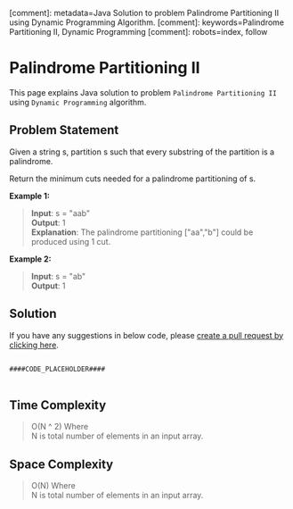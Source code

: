 [comment]: metadata=Java Solution to problem Palindrome Partitioning II using Dynamic Programming Algorithm.
[comment]: keywords=Palindrome Partitioning II, Dynamic Programming
[comment]: robots=index, follow


<h1>Palindrome Partitioning II</h1>
<p>
This page explains Java solution to problem <code class="inline">Palindrome Partitioning II</code> using <code class="inline">Dynamic Programming</code> algorithm.
</p>


<h2 class="heading">Problem Statement</h2>
<p>
Given a string s, partition s such that every substring of the partition is a palindrome.
</p>
<p>
Return the minimum cuts needed for a palindrome partitioning of s.
</p>

<b>Example 1:</b>
<blockquote>
<p>
<b>Input</b>: s = "aab" <br />
<b>Output</b>: 1 <br/>
<b>Explanation</b>: The palindrome partitioning ["aa","b"] could be produced using 1 cut.<br/>
</p>
</blockquote>

<b>Example 2:</b>
<blockquote>
<p>
<b>Input</b>: s = "ab"<br/>
<b>Output</b>: 1<br/>
</p>
</blockquote>


<h2 class="heading">Solution</h2>
If you have any suggestions in below code, please <a href="####LINK_PLACEHOLDER####" target="_blank" rel="noopener noreferrer" class="absolute">create a pull request by clicking here</a>.
<pre>
<code class="language-java">
####CODE_PLACEHOLDER####
</code>
</pre>


<h2 class="heading">Time Complexity</h2>
<blockquote>
<p>
O(N ^ 2) Where <br />
N is total number of elements in an input array.
</p>
</blockquote>


<h2 class="heading">Space Complexity</h2>
<blockquote>
<p>
O(N) Where <br />
N is total number of elements in an input array.
</p>
</blockquote>